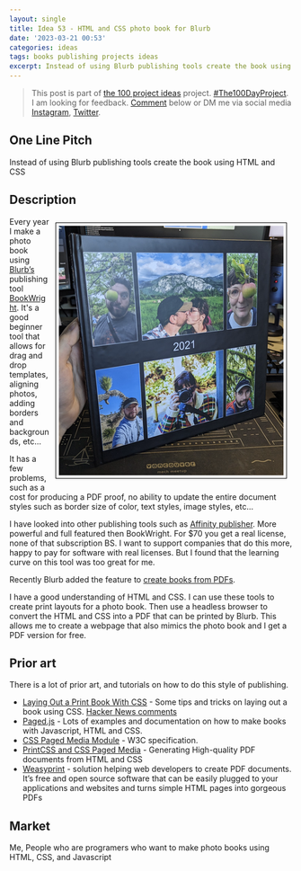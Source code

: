 ```yaml
---
layout: single
title: Idea 53 - HTML and CSS photo book for Blurb
date: '2023-03-21 00:53'
categories: ideas
tags: books publishing projects ideas
excerpt: Instead of using Blurb publishing tools create the book using HTML and CSS
---
```


> This post is part of [the 100 project ideas](https://blog.abluestar.com/projects/2023-100-ideas/) project. [#The100DayProject](https://www.the100dayproject.org/). I am looking for feedback. <a href='#utterances-comments'>Comment</a> below or DM me via social media <a href="https://instagram.com/funvill" rel="nofollow noopener noreferrer"><i class="fab fa-fw fa-instagram" aria-hidden="true"></i><span class="label">Instagram</span></a>, <a href="https://twitter.com/funvill" rel="nofollow noopener noreferrer"><i class="fab fa-fw fa-twitter" aria-hidden="true"></i><span class="label">Twitter</span></a>.

## One Line Pitch

Instead of using Blurb publishing tools create the book using HTML and CSS

## Description

<img src="/public/uploads/2023/photobook.png" alt="photobook" style="float: right; margin: 10px; border: 1px solid black; padding: 5px"/>Every year I make a photo book using [Blurb’s](https://www.blurb.ca/) publishing tool [BookWright](https://www.blurb.ca/bookwright). It's a good beginner tool that allows for drag and drop templates, aligning photos, adding borders and backgrounds, etc…

It has a few problems, such as a cost for producing a PDF proof, no ability to update the entire document styles such as border size of color, text styles, image styles, etc…

I have looked into other publishing tools such as [Affinity publisher](https://affinity.serif.com/en-us/publisher/). More powerful and full featured then BookWright. For $70 you get a real license, none of that subscription BS. I want to support companies that do this more, happy to pay for software with real licenses. But I found that the learning curve on this tool was too great for me.

Recently Blurb added the feature to [create books from PDFs](https://www.blurb.ca/pdf-to-book#createpdf).

I have a good understanding of HTML and CSS. I can use these tools to create print layouts for a photo book. Then use a headless browser to convert the HTML and CSS into a PDF that can be printed by Blurb. This allows me to create a webpage that also mimics the photo book and I get a PDF version for free.

## Prior art

There is a lot of prior art, and tutorials on how to do this style of publishing.

- [Laying Out a Print Book With CSS](https://iangmcdowell.com/blog/posts/laying-out-a-book-with-css/) - Some tips and tricks on laying out a book using CSS. [Hacker News comments](https://news.ycombinator.com/item?id=35242299) 
- [Paged.js](https://pagedjs.org/documentation/) - Lots of examples and documentation on how to make books with Javascript, HTML and CSS.
- [CSS Paged Media Module](https://www.w3.org/TR/css-page-3/) - W3C specification.
- [PrintCSS and CSS Paged Media](https://www.print-css.rocks/) - Generating High-quality PDF documents from HTML and CSS
- [Weasyprint](https://weasyprint.org/) - solution helping web developers to create PDF documents. It’s free and open source software that can be easily plugged to your applications and websites and turns simple HTML pages into gorgeous PDFs

## Market

Me, People who are programers who want to make photo books using HTML, CSS, and Javascript
